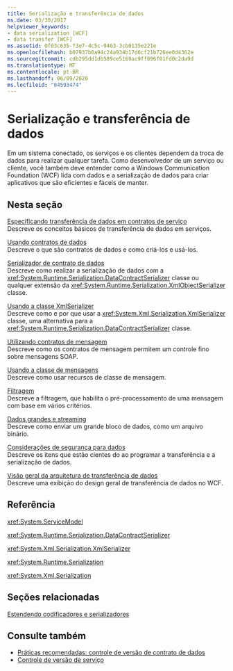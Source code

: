 ```yaml
---
title: Serialização e transferência de dados
ms.date: 03/30/2017
helpviewer_keywords:
- data serialization [WCF]
- data transfer [WCF]
ms.assetid: 0f03c635-f3e7-4c5c-9463-3cb0135e221e
ms.openlocfilehash: b07937b0a94c24a934b17d6cf21b726ee0d4362e
ms.sourcegitcommit: cdb295dd1db589ce5169ac9ff096f01fd0c2da9d
ms.translationtype: MT
ms.contentlocale: pt-BR
ms.lasthandoff: 06/09/2020
ms.locfileid: "84593474"
---
```

# <a name="data-transfer-and-serialization"></a>Serialização e transferência de dados
Em um sistema conectado, os serviços e os clientes dependem da troca de dados para realizar qualquer tarefa. Como desenvolvedor de um serviço ou cliente, você também deve entender como a Windows Communication Foundation (WCF) lida com dados e a serialização de dados para criar aplicativos que são eficientes e fáceis de manter.  
  
## <a name="in-this-section"></a>Nesta seção  
 [Especificando transferência de dados em contratos de serviço](specifying-data-transfer-in-service-contracts.md)  
 Descreve os conceitos básicos de transferência de dados em serviços.  
  
 [Usando contratos de dados](using-data-contracts.md)  
 Descreve o que são contratos de dados e como criá-los e usá-los.  
  
 [Serializador de contrato de dados](data-contract-serializer.md)  
 Descreve como realizar a serialização de dados com a <xref:System.Runtime.Serialization.DataContractSerializer> classe ou qualquer extensão da <xref:System.Runtime.Serialization.XmlObjectSerializer> classe.  
  
 [Usando a classe XmlSerializer](using-the-xmlserializer-class.md)  
 Descreve como e por que usar a <xref:System.Xml.Serialization.XmlSerializer> classe, uma alternativa para a <xref:System.Runtime.Serialization.DataContractSerializer> classe.  
  
 [Utilizando contratos de mensagem](using-message-contracts.md)  
 Descreve como os contratos de mensagem permitem um controle fino sobre mensagens SOAP.  
  
 [Usando a classe de mensagens](using-the-message-class.md)  
 Descreve como usar recursos de classe de mensagem.  
  
 [Filtragem](filtering.md)  
 Descreve a filtragem, que habilita o pré-processamento de uma mensagem com base em vários critérios.  
  
 [Dados grandes e streaming](large-data-and-streaming.md)  
 Descreve como enviar um grande bloco de dados, como um arquivo binário.  
  
 [Considerações de segurança para dados](security-considerations-for-data.md)  
 Descreve os itens que estão cientes do ao programar a transferência e a serialização de dados.  
  
 [Visão geral da arquitetura de transferência de dados](data-transfer-architectural-overview.md)  
 Descreve uma exibição do design geral de transferência de dados no WCF.  
  
## <a name="reference"></a>Referência  
 <xref:System.ServiceModel>  
  
 <xref:System.Runtime.Serialization.DataContractSerializer>  
  
 <xref:System.Xml.Serialization.XmlSerializer>  
  
 <xref:System.Runtime.Serialization>  
  
 <xref:System.Xml.Serialization>  
  
## <a name="related-sections"></a>Seções relacionadas  
 [Estendendo codificadores e serializadores](../extending/extending-encoders-and-serializers.md)  
  
## <a name="see-also"></a>Consulte também

- [Práticas recomendadas: controle de versão de contrato de dados](../best-practices-data-contract-versioning.md)
- [Controle de versão de serviço](../service-versioning.md)
